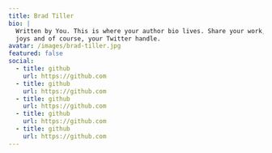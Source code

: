 ```yaml
---
title: Brad Tiller
bio: |
  Written by You. This is where your author bio lives. Share your work, your
  joys and of course, your Twitter handle.
avatar: /images/brad-tiller.jpg
featured: false
social:
  - title: github
    url: https://github.com
  - title: github
    url: https://github.com
  - title: github
    url: https://github.com
  - title: github
    url: https://github.com
  - title: github
    url: https://github.com
---
```


